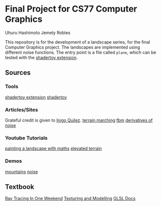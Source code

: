 # Final Project for CS77 Computer Graphics

Uhuru Hashimoto
Jemely Robles

This repository is for the development of a landscape series, for the final Computer Graphics project. The landscapes are implemented using different noise functions. The entry point is a file called `plane`, which can be tested with the [shadertoy extension](https://github.com/stevensona/shader-toy/blob/master/package.json).

## Sources

### Tools
[shadertoy extension](https://github.com/stevensona/shader-toy/blob/master/package.json)
[shadertoy](https://www.shadertoy.com/)

### Articles/Sites
Grateful credit is given to [Inigo Quilez](https://iquilezles.org/).
[terrain marching](https://iquilezles.org/articles/terrainmarching/)
[fbm](https://iquilezles.org/articles/fbm/)
[derivatives of noise](https://iquilezles.org/articles/morenoise/)

### Youtube Tutorials
[painting a landscape with maths](https://www.youtube.com/watch?v=BFld4EBO2RE)
[elevated terrain](https://youtu.be/tIaiRM0YLuA)

### Demos
[mountains](https://www.shadertoy.com/view/MdX3Rr)
[noise](https://www.shadertoy.com/view/Msf3WH)

## Textbook
[Ray Tracing In One Weekend](https://raytracing.github.io/books/RayTracingInOneWeekend.html)
[Texturing and Modelling](http://elibrary.lt/resursai/Leidiniai/Litfund/Lithfund_leidiniai/IT/Texturing.and.Modeling.-.A.Procedural.Approach.3rd.edition.eBook-LRN.pdf)
[GLSL Docs](https://registry.khronos.org/OpenGL/specs/gl/GLSLangSpec.4.60.pdf)
